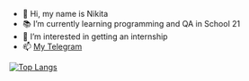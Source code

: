 - 👋 Hi, my name is Nikita
- 📚 I’m currently learning programming and QA in School 21
- 👀 I’m interested in getting an internship
- 📫 [My Telegram](https://t.me/nekitze)

[![Top Langs](https://github-readme-stats.vercel.app/api/top-langs/?username=flexben&layout=compact&theme=vision-friendly-dark)](https://github.com/anuraghazra/github-readme-stats)

<!---
flexben/flexben is a ✨ special ✨ repository because its `README.md` (this file) appears on your GitHub profile.
You can click the Preview link to take a look at your changes.
--->
